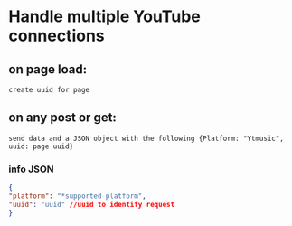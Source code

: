 # Handle multiple YouTube connections

## on page load:
    create uuid for page

## on any post or get:
    send data and a JSON object with the following {Platform: "Ytmusic", uuid: page uuid} 
### info JSON

```JSON
{
"platform": "*supported platform",
"uuid": "uuid" //uuid to identify request
}
```
